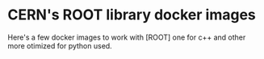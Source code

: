 # CERN's ROOT library docker images

Here's a few docker images to work with [ROOT] one for c++ and other more
otimized for python used.

